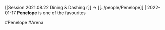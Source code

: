 [[Session 2021.08.22 Dining & Dashing r]] -> [[../people/Penelope]] | 2022-01-17
**Penelope** is one of the favourites

#Penelope #Arena 